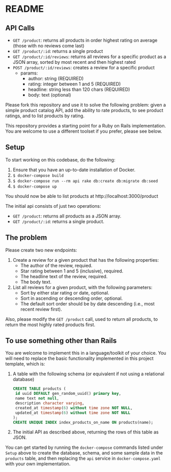 # README

## API Calls
- `GET /product`: returns all products in order highest rating on average (those with no reviews come last)
- `GET /product/:id`: returns a single product
- `GET /product/:id/reviews`: returns all reviews for a specific product as a JSON array, sorted by most recent and then highest rated
- `POST /product/:id/reviews`: creates a review for a specific product
  - params:
    - author: string (REQUIRED)
    - rating: integer between 1 and 5 (REQUIRED)
    - headline: string less than 120 chars (REQUIRED)
    - body: text (optional)


Please fork this repository and use it to solve the following problem: given a simple product catalog API, add the ability to rate products, to see product ratings, and to list products by rating.

This repository provides a starting point for a Ruby on Rails implementation.  You are welcome to use a different toolset if you prefer, please see below.

## Setup

To start working on this codebase, do the following:

1. Ensure that you have an up-to-date installation of Docker.
2. `$ docker-compose build`
3. `$ docker-compose run --rm api rake db:create db:migrate db:seed`
4. `$ docker-compose up`

You should now be able to list products at http://localhost:3000/product

The initial api consists of just two operations:

- `GET /product`: returns all products as a JSON array.
- `GET /product/:id`: returns a single product.

## The problem

Please create two new endpoints:

1. Create a review for a given product that has the following properties:
   - The author of the review, requied.
   - Star rating between 1 and 5 (inclusive), required.
   - The headline text of the review, required.
   - The body text.
2. List all reviews for a given product, with the following parameters:
   - Sort by either star rating or date, optional.
   - Sort in ascending or descending order, optional.
   - The default sort order should be by date descending (i.e., most recent review first).

Also, please modify the `GET /product` call, used to return all products, to return the most highly rated products first.

## To use something other than Rails

You are welcome to implement this in a language/toolkit of your choice.  You will need to replace the basic functionality implemented in this project template, which is:

1. A table with the following schema (or equivalent if not using a relational database)
   ```sql
   CREATE TABLE products (
    id uuid DEFAULT gen_random_uuid() primary key,
    name text not null,
    description character varying,
    created_at timestamp(6) without time zone NOT NULL,
    updated_at timestamp(6) without time zone NOT NULL
   );
   CREATE UNIQUE INDEX index_products_on_name ON products(name);
   ```
2. The initial API as described above, returning the rows of this table as JSON.

You can get started by running the `docker-compose` commands listed under `Setup` above to create the database, schema, and some sample data in the `products` table, and then replacing the `api` service in `docker-compose.yaml` with your own implementation.
